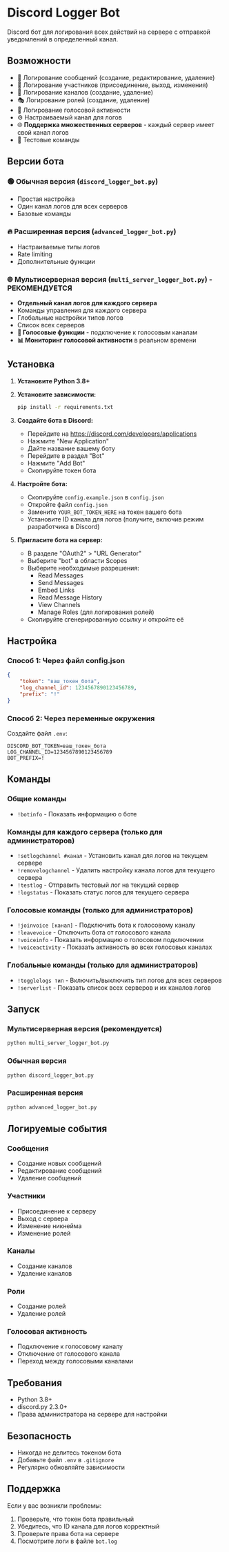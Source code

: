 # Discord Logger Bot

Discord бот для логирования всех действий на сервере с отправкой уведомлений в определенный канал.

## Возможности

- 📝 Логирование сообщений (создание, редактирование, удаление)
- 👥 Логирование участников (присоединение, выход, изменения)
- 📁 Логирование каналов (создание, удаление)
- 🎭 Логирование ролей (создание, удаление)
- 🎤 Логирование голосовой активности
- ⚙️ Настраиваемый канал для логов
- 🌐 **Поддержка множественных серверов** - каждый сервер имеет свой канал логов
- 🧪 Тестовые команды

## Версии бота

### 🟢 Обычная версия (`discord_logger_bot.py`)
- Простая настройка
- Один канал логов для всех серверов
- Базовые команды

### 🔥 Расширенная версия (`advanced_logger_bot.py`)
- Настраиваемые типы логов
- Rate limiting
- Дополнительные функции

### 🌐 Мультисерверная версия (`multi_server_logger_bot.py`) - **РЕКОМЕНДУЕТСЯ**
- **Отдельный канал логов для каждого сервера**
- Команды управления для каждого сервера
- Глобальные настройки типов логов
- Список всех серверов
- **🎤 Голосовые функции** - подключение к голосовым каналам
- **📊 Мониторинг голосовой активности** в реальном времени

## Установка

1. **Установите Python 3.8+**

2. **Установите зависимости:**
   ```bash
   pip install -r requirements.txt
   ```

3. **Создайте бота в Discord:**
   - Перейдите на https://discord.com/developers/applications
   - Нажмите "New Application"
   - Дайте название вашему боту
   - Перейдите в раздел "Bot"
   - Нажмите "Add Bot"
   - Скопируйте токен бота

4. **Настройте бота:**
   - Скопируйте `config.example.json` в `config.json`
   - Откройте файл `config.json`
   - Замените `YOUR_BOT_TOKEN_HERE` на токен вашего бота
   - Установите ID канала для логов (получите, включив режим разработчика в Discord)

5. **Пригласите бота на сервер:**
   - В разделе "OAuth2" > "URL Generator"
   - Выберите "bot" в области Scopes
   - Выберите необходимые разрешения:
     - Read Messages
     - Send Messages
     - Embed Links
     - Read Message History
     - View Channels
     - Manage Roles (для логирования ролей)
   - Скопируйте сгенерированную ссылку и откройте её

## Настройка

### Способ 1: Через файл config.json
```json
{
    "token": "ваш_токен_бота",
    "log_channel_id": 1234567890123456789,
    "prefix": "!"
}
```

### Способ 2: Через переменные окружения
Создайте файл `.env`:
```
DISCORD_BOT_TOKEN=ваш_токен_бота
LOG_CHANNEL_ID=1234567890123456789
BOT_PREFIX=!
```

## Команды

### Общие команды
- `!botinfo` - Показать информацию о боте

### Команды для каждого сервера (только для администраторов)
- `!setlogchannel #канал` - Установить канал для логов на текущем сервере
- `!removelogchannel` - Удалить настройку канала логов для текущего сервера
- `!testlog` - Отправить тестовый лог на текущий сервер
- `!logstatus` - Показать статус логов для текущего сервера

### Голосовые команды (только для администраторов)
- `!joinvoice [канал]` - Подключить бота к голосовому каналу
- `!leavevoice` - Отключить бота от голосового канала
- `!voiceinfo` - Показать информацию о голосовом подключении
- `!voiceactivity` - Показать активность во всех голосовых каналах

### Глобальные команды (только для администраторов)
- `!togglelogs тип` - Включить/выключить тип логов для всех серверов
- `!serverlist` - Показать список всех серверов и их каналов логов

## Запуск

### Мультисерверная версия (рекомендуется)
```bash
python multi_server_logger_bot.py
```

### Обычная версия
```bash
python discord_logger_bot.py
```

### Расширенная версия
```bash
python advanced_logger_bot.py
```

## Логируемые события

### Сообщения
- Создание новых сообщений
- Редактирование сообщений
- Удаление сообщений

### Участники
- Присоединение к серверу
- Выход с сервера
- Изменение никнейма
- Изменение ролей

### Каналы
- Создание каналов
- Удаление каналов

### Роли
- Создание ролей
- Удаление ролей

### Голосовая активность
- Подключение к голосовому каналу
- Отключение от голосового канала
- Переход между голосовыми каналами

## Требования

- Python 3.8+
- discord.py 2.3.0+
- Права администратора на сервере для настройки

## Безопасность

- Никогда не делитесь токеном бота
- Добавьте файл `.env` в `.gitignore`
- Регулярно обновляйте зависимости

## Поддержка

Если у вас возникли проблемы:
1. Проверьте, что токен бота правильный
2. Убедитесь, что ID канала для логов корректный
3. Проверьте права бота на сервере
4. Посмотрите логи в файле `bot.log`
